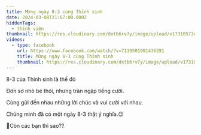 ```yaml
---
title: Mừng ngày 8-3 cùng Thỉnh sinh
date: 2024-03-08T21:07:00.000Z
hiddenTags:
  - thỉnh viện
thumbnail: https://res.cloudinary.com/dxtb6rv7y/image/upload/v1731057342/8-3_jizku9.jpg
videos:
  - type: facebook
    url: https://www.facebook.com/watch/?v=7119501981436291
    title: Mừng ngày 8-3 cùng Thỉnh sinh
    thumbnail: https://res.cloudinary.com/dxtb6rv7y/image/upload/v1731057342/8-3_jizku9.jpg
---
```

8-3 của Thỉnh sinh là thế đó

Đơn sơ nhỏ bé thôi, nhưng tràn ngập tiếng cười.

Cùng gửi đến nhau những lời chúc và vui cười với nhau.

Chúng mình đã có một ngày 8-3 thật ý nghĩa.😉

🤔Còn các bạn thì sao??

